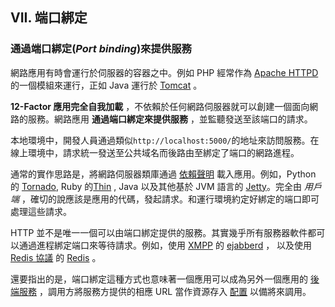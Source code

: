 ## VII. 端口綁定
### 通過端口綁定(*Port binding*)來提供服務

網路應用有時會運行於伺服器的容器之中。例如 PHP 經常作為 [Apache HTTPD](http://httpd.apache.org/) 的一個模組來運行，正如 Java 運行於 [Tomcat](http://tomcat.apache.org/) 。

**12-Factor 應用完全自我加載** ，不依賴於任何網路伺服器就可以創建一個面向網路的服務。網路應用 **通過端口綁定來提供服務** ，並監聽發送至該端口的請求。

本地環境中，開發人員通過類似`http://localhost:5000/`的地址來訪問服務。在線上環境中，請求統一發送至公共域名而後路由至綁定了端口的網路進程。

通常的實作思路是，將網路伺服器類庫通過 [依賴聲明](./dependencies) 載入應用。例如，Python 的 [Tornado](http://www.tornadoweb.org/), Ruby 的[Thin](http://code.macournoyer.com/thin/) , Java 以及其他基於 JVM 語言的 [Jetty](http://www.eclipse.org/jetty/)。完全由 *用戶端* ，確切的說應該是應用的代碼，發起請求。和運行環境約定好綁定的端口即可處理這些請求。

HTTP 並不是唯一一個可以由端口綁定提供的服務。其實幾乎所有服務器軟件都可以通過進程綁定端口來等待請求。例如，使用 [XMPP](http://xmpp.org/) 的 [ejabberd](http://www.ejabberd.im/)  ， 以及使用 [Redis 協議](http://redis.io/topics/protocol) 的 [Redis](http://redis.io/) 。

還要指出的是，端口綁定這種方式也意味著一個應用可以成為另外一個應用的 [後端服務](/backing-services) ，調用方將服務方提供的相應 URL 當作資源存入 [配置](/config) 以備將來調用。
